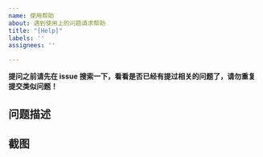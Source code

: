 ```yaml
---
name: 使用帮助
about: 遇到使用上的问题请求帮助
title: "[Help]"
labels: ''
assignees: ''

---
```


**提问之前请先在 issue 搜索一下，看看是否已经有提过相关的问题了，请勿重复提交类似问题！**
## 问题描述

## 截图

